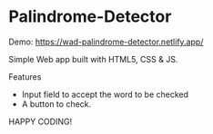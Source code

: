 # Palindrome-Detector

Demo: https://wad-palindrome-detector.netlify.app/

Simple Web app built with HTML5, CSS & JS.

Features
* Input field to accept the word to be checked
* A button to check.

HAPPY CODING!
